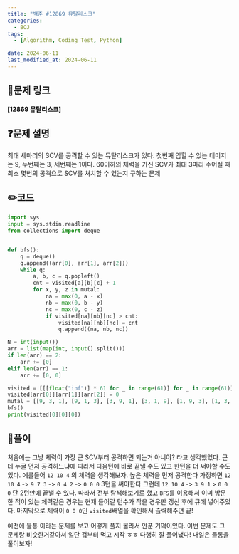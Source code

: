 ```yaml
---
title: "백준 #12869 뮤탈리스크"
categories:
  - BOJ
tags:
  - [Algorithm, Coding Test, Python]

date: 2024-06-11
last_modified_at: 2024-06-11
---
```


## :link:문제 링크

<a href="https://www.acmicpc.net/problem/12869" style="text-decoration:none; color:black; font-weight:bold" target="_blank">[12869 뮤탈리스크]</a>

## :question:문제 설명

최대 세마리의 SCV를 공격할 수 있는 뮤탈리스크가 있다. 첫번째 입힐 수 있는 데미지는 9, 두번째는 3, 세번째는 1이다.
60이하의 체력을 가진 SCV가 최대 3마리 주어질 때 최소 몇번의 공격으로 SCV를 처치할 수 있는지 구하는 문제

## :pencil2:코드

```python
import sys
input = sys.stdin.readline
from collections import deque


def bfs():
    q = deque()
    q.append((arr[0], arr[1], arr[2]))
    while q:
        a, b, c = q.popleft()
        cnt = visited[a][b][c] + 1
        for x, y, z in mutal:
            na = max(0, a - x)
            nb = max(0, b - y)
            nc = max(0, c - z)
            if visited[na][nb][nc] > cnt:
                visited[na][nb][nc] = cnt
                q.append((na, nb, nc))

N = int(input())
arr = list(map(int, input().split()))
if len(arr) == 2:
    arr += [0]
elif len(arr) == 1:
    arr += [0, 0]

visited = [[[float("inf")] * 61 for _ in range(61)] for _ in range(61)]
visited[arr[0]][arr[1]][arr[2]] = 0
mutal = [[9, 3, 1], [9, 1, 3], [3, 9, 1], [3, 1, 9], [1, 9, 3], [1, 3, 9]]
bfs()
print(visited[0][0][0])
```

## :memo:풀이

처음에는 그냥 체력이 가장 큰 SCV부터 공격하면 되는거 아니야? 라고 생각했었다.
근데 누굴 먼저 공격하느냐에 따라서 다음턴에 바로 끝낼 수도 있고 한턴을 더 써야할 수도 있다.
예를들어 `12 10 4` 의 체력을 생각해보자.
높은 체력을 먼저 공격한다 가정하면 `12 10 4` -> `9 7 3` -> `0 4 2` -> `0 0 0` 3턴을 써야한다
그런데 `12 10 4` -> `3 9 1` > `0 0 0` 단 2턴만에 끝낼 수 있다.
따라서 전부 탐색해보기로 했고 `BFS`를 이용해서 이미 방문한 적이 있는 체력같은 경우는 현재 들어갈 턴수가 작을 경우만 갱신 후에 큐에 넣어주었다.
마지막으로 체력이 `0 0 0`인 `visited`배열을 확인해서 출력해주면 끝!

예전에 물통 이라는 문제를 보고 어떻게 풀지 몰라서 안푼 기억이있다. 이번 문제도 그 문제랑 비슷한거같아서 일단 겁부터 먹고 시작 ㅎㅎ
다행히 잘 풀어냈다! 내일은 물통을 풀어보자!
